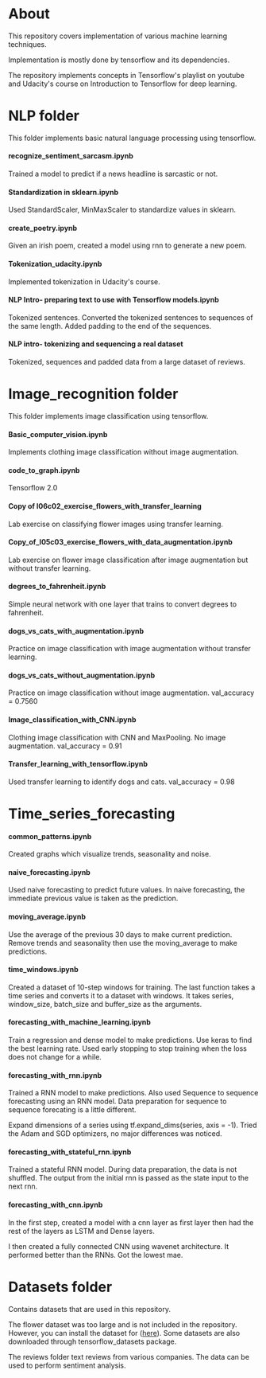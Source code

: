 # About

This repository covers implementation of various machine learning techniques. 

Implementation is mostly done by tensorflow and its dependencies.

The repository implements concepts in Tensorflow's playlist on youtube and Udacity's course on Introduction to Tensorflow for deep learning.



# NLP folder

This folder implements basic natural language processing using tensorflow.
 
#### recognize_sentiment_sarcasm.ipynb

Trained a model to predict if a news headline is sarcastic or not.

#### Standardization in sklearn.ipynb

Used StandardScaler, MinMaxScaler to standardize values in sklearn.

#### create_poetry.ipynb

Given an irish poem, created a model using rnn to generate a new poem.

#### Tokenization_udacity.ipynb

Implemented tokenization in Udacity's course.

#### NLP Intro- preparing text to use with Tensorflow models.ipynb

Tokenized sentences. Converted the tokenized sentences to sequences of the same length. Added padding to the end of the sequences.

#### NLP intro- tokenizing and sequencing a real dataset

Tokenized, sequences and padded data from a large dataset of reviews.



# Image_recognition folder

This folder implements image classification using tensorflow.

#### Basic_computer_vision.ipynb

Implements clothing image classification without image augmentation.

#### code_to_graph.ipynb

Tensorflow 2.0

#### Copy of l06c02_exercise_flowers_with_transfer_learning

Lab exercise on classifying flower images using transfer learning.

#### Copy_of_l05c03_exercise_flowers_with_data_augmentation.ipynb

Lab exercise on flower image classification after image augmentation but without transfer learning.

#### degrees_to_fahrenheit.ipynb

Simple neural network with one layer that trains to convert degrees to fahrenheit.

#### dogs_vs_cats_with_augmentation.ipynb

Practice on image classification with image augmentation without transfer learning.

#### dogs_vs_cats_without_augmentation.ipynb

Practice on image classification without image augmentation.
val_accuracy = 0.7560

#### Image_classification_with_CNN.ipynb

Clothing image classification with CNN and MaxPooling. No image augmentation.
val_accuracy = 0.91

#### Transfer_learning_with_tensorflow.ipynb

Used transfer learning to identify dogs and cats.
val_accuracy = 0.98


# Time_series_forecasting

#### common_patterns.ipynb

Created graphs which visualize trends, seasonality and noise.

#### naive_forecasting.ipynb

Used naive forecasting to predict future values. In naive forecasting, the immediate previous value is taken as the prediction.

#### moving_average.ipynb

Use the average of the previous 30 days to make current prediction. Remove trends and seasonality then use the moving_average to make predictions.

#### time_windows.ipynb

Created a dataset of 10-step windows for training. The last function takes a time series and converts it to a dataset with windows. It takes series, window_size, batch_size and buffer_size as the arguments.

#### forecasting_with_machine_learning.ipynb

Train a regression and dense model to make predictions. Use keras to find the best learning rate. Used early stopping to stop training when the loss does not change for a while.

#### forecasting_with_rnn.ipynb

Trained a RNN model to make predictions. Also used Sequence to sequence forecasting using an RNN model. Data preparation for sequence to sequence forecating is a little different. 

Expand dimensions of a series using tf.expand_dims(series, axis = -1). 
Tried the Adam and SGD optimizers, no major differences was noticed.

#### forecasting_with_stateful_rnn.ipynb

Trained a stateful RNN model. During data preparation, the data is not shuffled. The output from the initial rnn is passed as the state input to the next rnn.

#### forecasting_with_cnn.ipynb

In the first step, created a model with a cnn layer as first layer then had the rest of the layers as LSTM and Dense layers.

I then created a fully connected CNN using wavenet architecture. It performed better than the RNNs. Got the lowest mae.


# Datasets folder

Contains datasets that are used in this repository. 

The flower dataset was too large and is not included in the repository. However, you can install the dataset for ([here](https://s3.amazonaws.com/content.udacity-data.com/nd089/flower_data.tar.gz)). Some datasets are also downloaded through tensorflow_datasets package.

The reviews folder text reviews from various companies. The data can be used to perform sentiment analysis.

